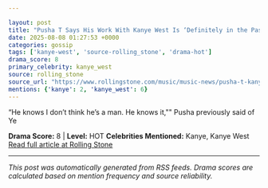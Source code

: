 ```yaml
---

layout: post
title: "Pusha T Says His Work With Kanye West Is ‘Definitely in the Past’""
date: 2025-08-08 01:27:53 +0000
categories: gossip
tags: ['kanye-west', 'source-rolling_stone', 'drama-hot']
drama_score: 8
primary_celebrity: kanye_west
source: rolling_stone
source_url: "https://www.rollingstone.com/music/music-news/pusha-t-kanye-west-collaborations-in-the-past-1235403476/""
mentions: {'kanye': 2, 'kanye_west': 6}
---
```


“He knows I don’t think he’s a man. He knows it,"" Pusha previously said of Ye

**Drama Score:** 8 | **Level:** HOT **Celebrities Mentioned:** Kanye, Kanye West [Read full article at Rolling Stone](https://www.rollingstone.com/music/music-news/pusha-t-kanye-west-collaborations-in-the-past-1235403476/)

---

*This post was automatically generated from RSS feeds. Drama scores are calculated based on mention frequency and source reliability.*